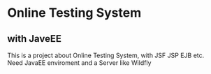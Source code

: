 # Online Testing System
## with JaveEE
This is a project about Online Testing System, with JSF JSP EJB etc.<br>
Need JavaEE enviroment and a Server like Wildfly
